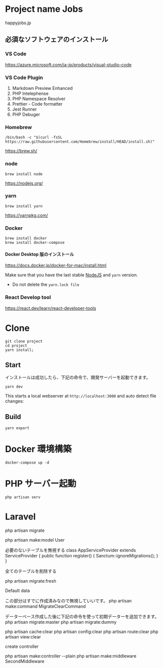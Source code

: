 # Project name Jobs

happyjobs.jp

## 必須なソフトウェアのインストール

### VS Code

https://azure.microsoft.com/ja-jp/products/visual-studio-code

### VS Code Plugin

1. Markdown Preview Enhanced
1. PHP Intelephense
1. PHP Namespace Resolver
1. Prettier - Code formatter
1. Jest Runner
1. PHP Debuger

### Homebrew

```shell
/bin/bash -c "$(curl -fsSL https://raw.githubusercontent.com/Homebrew/install/HEAD/install.sh)"
```

https://brew.sh/

### node

```shell
brew install node
```

https://nodejs.org/

### yarn

```shell
brew install yarn
```

https://yarnpkg.com/

### Docker

```shell
brew install docker
brew install docker-compose
```

#### Docker Desktop 版のインストール

https://docs.docker.jp/docker-for-mac/install.html

Make sure that you have the last stable [NodeJS](https://nodejs.org/en/download/) and `yarn` version.

- Do not delete the `yarn.lock file`

### React Develop tool

https://react.dev/learn/react-developer-tools

# Clone

```shell
git clone project
cd project
yarn install;
```

## Start

インストールは成功したら、下記の命令で、開発サーバーを起動できます。

```shell
yarn dev
```

This starts a local webserver at `http://localhost:3000` and auto detect file changes:

## Build

```shell
yarn export
```

# Docker 環境構築

```shell
docker-compose up -d
```

# PHP サーバー起動

```shell
php artisan serv
```

# Laravel

php artisan migrate

php artisan make:model User

必要のないテーブルを無視する
class AppServiceProvider extends ServiceProvider
{
public function register()
{
Sanctum::ignoreMigrations();
}
}

全てのテーブルを削除する

php artisan migrate:fresh

Default data

この部分はすでに作成済みなので無視していいです。
php artisan make:command MigrateClearCommand

データーベース作成した後に下記の命令を使って初期データーを追加できます。
php artisan migrate:master
php artisan migrate:dummy

php artisan cache:clear
php artisan config:clear
php artisan route:clear
php artisan view:clear

create controller

php artisan make:controller <controller-name> --plain
php artisan make:middleware SecondMiddleware
